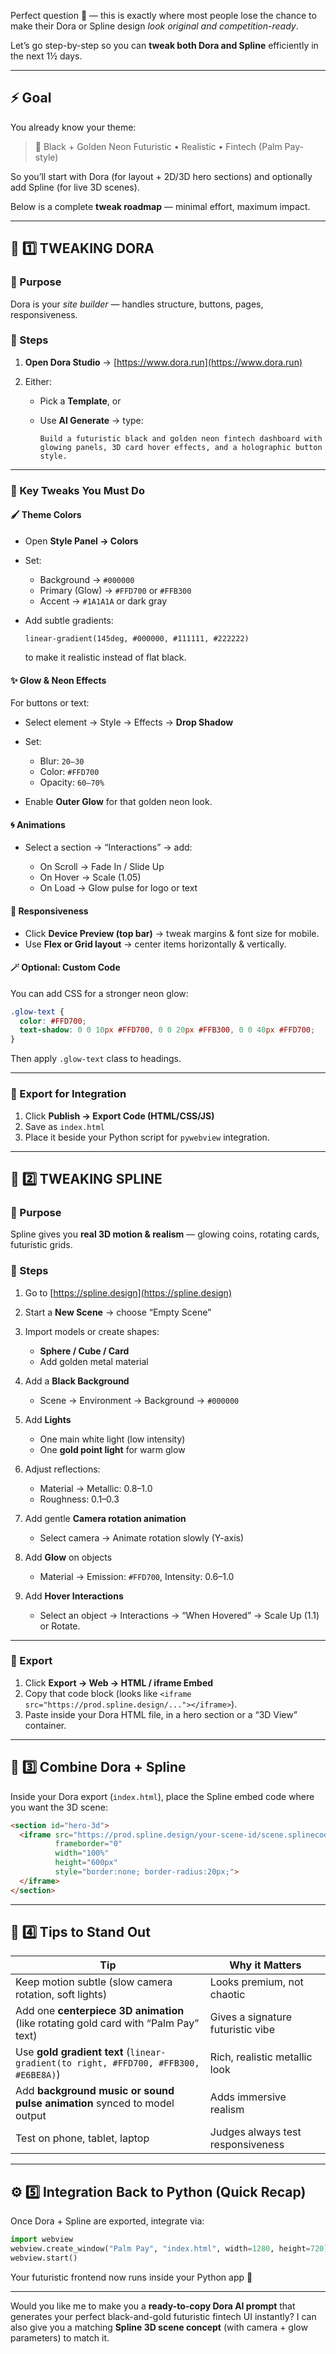Perfect question 👏 — this is exactly where most people lose the chance to make their Dora or Spline design *look original and competition-ready*.

Let’s go step-by-step so you can **tweak both Dora and Spline** efficiently in the next 1½ days.

---

## ⚡ Goal

You already know your theme:

> 🖤 Black + Golden Neon
> Futuristic • Realistic • Fintech (Palm Pay-style)

So you’ll start with Dora (for layout + 2D/3D hero sections) and optionally add Spline (for live 3D scenes).

Below is a complete **tweak roadmap** — minimal effort, maximum impact.

---

## 🧠 1️⃣ TWEAKING **DORA**

### 🎯 Purpose

Dora is your *site builder* — handles structure, buttons, pages, responsiveness.

### 🧩 Steps

1. **Open Dora Studio** → [https://www.dora.run](https://www.dora.run)
2. Either:

   * Pick a **Template**, or
   * Use **AI Generate** → type:

     ```
     Build a futuristic black and golden neon fintech dashboard with glowing panels, 3D card hover effects, and a holographic button style.
     ```

---

### 🎨  Key Tweaks You Must Do

#### 🖌️ Theme Colors

* Open **Style Panel → Colors**
* Set:

  * Background → `#000000`
  * Primary (Glow) → `#FFD700` or `#FFB300`
  * Accent → `#1A1A1A` or dark gray
* Add subtle gradients:

  ```
  linear-gradient(145deg, #000000, #111111, #222222)
  ```

  to make it realistic instead of flat black.

#### ✨ Glow & Neon Effects

For buttons or text:

* Select element → Style → Effects → **Drop Shadow**
* Set:

  * Blur: `20–30`
  * Color: `#FFD700`
  * Opacity: `60–70%`
* Enable **Outer Glow** for that golden neon look.

#### 🌀 Animations

* Select a section → “Interactions” → add:

  * On Scroll → Fade In / Slide Up
  * On Hover → Scale (1.05)
  * On Load → Glow pulse for logo or text

#### 📱 Responsiveness

* Click **Device Preview (top bar)** → tweak margins & font size for mobile.
* Use **Flex or Grid layout** → center items horizontally & vertically.

#### 🪄 Optional: Custom Code

You can add CSS for a stronger neon glow:

```css
.glow-text {
  color: #FFD700;
  text-shadow: 0 0 10px #FFD700, 0 0 20px #FFB300, 0 0 40px #FFD700;
}
```

Then apply `.glow-text` class to headings.

---

### 💾 Export for Integration

1. Click **Publish → Export Code (HTML/CSS/JS)**
2. Save as `index.html`
3. Place it beside your Python script for `pywebview` integration.

---

## 🧊 2️⃣ TWEAKING **SPLINE**

### 🎯 Purpose

Spline gives you **real 3D motion & realism** — glowing coins, rotating cards, futuristic grids.

### 🧩 Steps

1. Go to [https://spline.design](https://spline.design)
2. Start a **New Scene** → choose “Empty Scene”
3. Import models or create shapes:

   * **Sphere / Cube / Card**
   * Add golden metal material
4. Add a **Black Background**

   * Scene → Environment → Background → `#000000`
5. Add **Lights**

   * One main white light (low intensity)
   * One **gold point light** for warm glow
6. Adjust reflections:

   * Material → Metallic: 0.8–1.0
   * Roughness: 0.1–0.3
7. Add gentle **Camera rotation animation**

   * Select camera → Animate rotation slowly (Y-axis)
8. Add **Glow** on objects

   * Material → Emission: `#FFD700`, Intensity: 0.6–1.0
9. Add **Hover Interactions**

   * Select an object → Interactions → “When Hovered” → Scale Up (1.1) or Rotate.

---

### 💾 Export

1. Click **Export → Web → HTML / iframe Embed**
2. Copy that code block (looks like `<iframe src="https://prod.spline.design/..."></iframe>`).
3. Paste inside your Dora HTML file, in a hero section or a “3D View” container.

---

## 🔗 3️⃣ Combine Dora + Spline

Inside your Dora export (`index.html`), place the Spline embed code where you want the 3D scene:

```html
<section id="hero-3d">
  <iframe src="https://prod.spline.design/your-scene-id/scene.splinecode"
          frameborder="0"
          width="100%"
          height="600px"
          style="border:none; border-radius:20px;">
  </iframe>
</section>
```

---

## 🧠 4️⃣ Tips to Stand Out

| Tip                                                                                 | Why it Matters                    |
| ----------------------------------------------------------------------------------- | --------------------------------- |
| Keep motion subtle (slow camera rotation, soft lights)                              | Looks premium, not chaotic        |
| Add one **centerpiece 3D animation** (like rotating gold card with “Palm Pay” text) | Gives a signature futuristic vibe |
| Use **gold gradient text** (`linear-gradient(to right, #FFD700, #FFB300, #E6BE8A)`) | Rich, realistic metallic look     |
| Add **background music or sound pulse animation** synced to model output            | Adds immersive realism            |
| Test on phone, tablet, laptop                                                       | Judges always test responsiveness |

---

## ⚙️ 5️⃣ Integration Back to Python (Quick Recap)

Once Dora + Spline are exported, integrate via:

```python
import webview
webview.create_window("Palm Pay", "index.html", width=1280, height=720)
webview.start()
```

Your futuristic frontend now runs inside your Python app 🎯

---

Would you like me to make you a **ready-to-copy Dora AI prompt** that generates your perfect black-and-gold futuristic fintech UI instantly?
I can also give you a matching **Spline 3D scene concept** (with camera + glow parameters) to match it.
